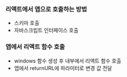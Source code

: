 ### 리액트에서 앱으로 호출하는 방법
- 스키마 호출
- 자바스크립트 인터페이스 호출

### 앱에서 리액트 함수 호출
- windows 함수 생성 후 내부에서 리액트 함수 호출
- 앱에서 returnURL에 파라미터로 변경 값 전달
